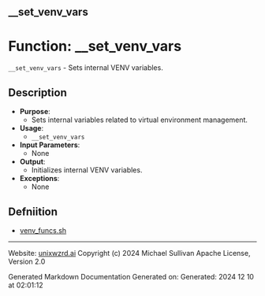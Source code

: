 ## __set_venv_vars
# Function: __set_venv_vars
`__set_venv_vars` - Sets internal VENV variables.
## Description
- **Purpose**: 
  - Sets internal variables related to virtual environment management.
- **Usage**: 
  - `__set_venv_vars`
- **Input Parameters**: 
  - None
- **Output**: 
  - Initializes internal VENV variables.
- **Exceptions**: 
  - None

## Defniition 

* [venv_funcs.sh](../venv_funcs_sh.md)

---
Website: [unixwzrd.ai](https://unixwzrd.ai)
Copyright (c) 2024 Michael Sullivan
Apache License, Version 2.0

Generated Markdown Documentation
Generated on: Generated: 2024 12 10 at 02:01:12
